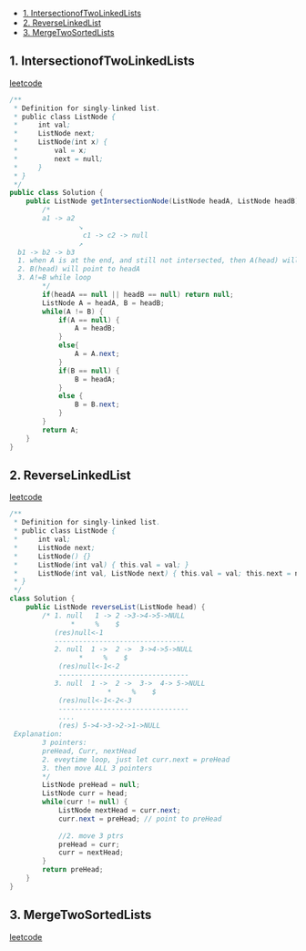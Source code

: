 <!-- GFM-TOC -->
* [1. IntersectionofTwoLinkedLists](#1-IntersectionofTwoLinkedLists)
* [2. ReverseLinkedList](#2-ReverseLinkedList)
* [3. MergeTwoSortedLists](#3-MergeTwoSortedLists)
<!-- GFM-TOC -->

## 1. IntersectionofTwoLinkedLists
[leetcode](https://leetcode.com/problems/intersection-of-two-linked-lists/description/)
```java
/**
 * Definition for singly-linked list.
 * public class ListNode {
 *     int val;
 *     ListNode next;
 *     ListNode(int x) {
 *         val = x;
 *         next = null;
 *     }
 * }
 */
public class Solution {
    public ListNode getIntersectionNode(ListNode headA, ListNode headB) {
        /*
        a1 -> a2 
                 ↘
                  c1 -> c2 -> null
                 ↗ 
  b1 -> b2 -> b3
  1. when A is at the end, and still not intersected, then A(head) will point to headB
  2. B(head) will point to headA
  3. A!=B while loop
        */
        if(headA == null || headB == null) return null;
        ListNode A = headA, B = headB;
        while(A != B) {
            if(A == null) {
                A = headB;
            }
            else{
                A = A.next;
            }
            if(B == null) {
                B = headA;
            }
            else {
                B = B.next;
            }
        }
        return A; 
    }
}
```

## 2. ReverseLinkedList
[leetcode](https://leetcode.com/problems/reverse-linked-list/)
```java
/**
 * Definition for singly-linked list.
 * public class ListNode {
 *     int val;
 *     ListNode next;
 *     ListNode() {}
 *     ListNode(int val) { this.val = val; }
 *     ListNode(int val, ListNode next) { this.val = val; this.next = next; }
 * }
 */
class Solution {
    public ListNode reverseList(ListNode head) {
        /* 1. null   1 -> 2 ->3->4->5->NULL
               *     %    $
           (res)null<-1 
           --------------------------------
           2. null  1 ->  2 ->  3->4->5->NULL
                 *     %    $
            (res)null<-1<-2 
            --------------------------------
           3. null  1 ->  2 ->  3->  4-> 5->NULL
                        *     %    $  
            (res)null<-1<-2<-3
            --------------------------------
            ....
            (res) 5->4->3->2->1->NULL
 Explanation:
        3 pointers:
        preHead, Curr, nextHead
        2. eveytime loop, just let curr.next = preHead 
        3. then move ALL 3 pointers 
        */
        ListNode preHead = null;
        ListNode curr = head;
        while(curr != null) {
            ListNode nextHead = curr.next;
            curr.next = preHead; // point to preHead
            
            //2. move 3 ptrs 
            preHead = curr;
            curr = nextHead;
        }
        return preHead;
    }
}
```
## 3. MergeTwoSortedLists
[leetcode](https://leetcode.com/problems/merge-two-sorted-lists/)
```java

```
